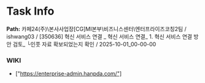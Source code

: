 # Task Info

**Path:** 카페24(주)\본사사업장\[CG]MI본부\비즈니스센터\엔터프라이즈코칭2팀 / ishwang03 / [350636] 혁신 서비스 연결 _ 혁신 서비스 연결_ 1. 혁신 서비스 연결 방안 검토_ └인풋 자료 확보되었는지 확인 / 2025-10-01_00-00-00

### WIKI
- ["https://enterprise-admin.hanpda.com/"]


